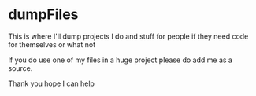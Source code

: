 # dumpFiles
This is where I'll dump projects I do and stuff for people if they need code for themselves or what not

If you do use one of my files in a huge project please do add me as a source. 

Thank you hope I can help

